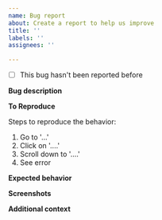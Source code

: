 ```yaml
---
name: Bug report
about: Create a report to help us improve
title: ''
labels: ''
assignees: ''

---
```


- [ ]  This bug hasn't been reported before 

**Bug description**

<!-- (A concise description of the bug encountered ) -->

**To Reproduce**

Steps to reproduce the behavior:
1. Go to '...'
2. Click on '....'
3. Scroll down to '....'
4. See error

**Expected behavior**

<!-- Give a brief description of what you expected to happen. -->

**Screenshots**

<!-- Add screenshots to help explain your problem (if possible) -->


**Additional context**

<!-- Add any other context about the problem here. -->

